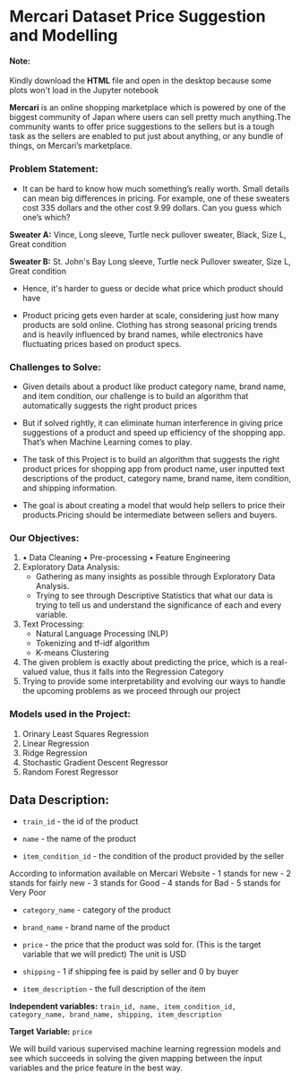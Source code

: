 # Mercari Dataset Price Suggestion and Modelling

#### Note: 
Kindly download the **HTML** file and open in the desktop because some plots won't load in the Jupyter notebook

**Mercari** is an online shopping marketplace which is powered by one of the biggest community of Japan where users can sell pretty much anything.The community wants to offer price suggestions to the sellers but is a tough task as the sellers are enabled to put just about anything, or any bundle of things, on Mercari’s marketplace.


### Problem Statement:
- It can be hard to know how much something’s really worth. Small details can mean big differences in pricing. For example, one of these sweaters cost 335 dollars and the other cost 9.99 dollars. Can you guess which one’s which?

**Sweater A:** Vince, Long sleeve, Turtle neck pullover sweater, Black, Size L, Great condition

**Sweater B:** St. John's Bay Long sleeve, Turtle neck Pullover sweater, Size L, Great condition

- Hence, it's harder to guess or decide what price which product should have

- Product pricing gets even harder at scale, considering just how many products are sold online. Clothing has strong seasonal pricing trends and is heavily influenced by brand names, while electronics have fluctuating prices based on product specs.



### Challenges to Solve:

- Given details about a product like product category name, brand name, and item condition, our challenge is to build an algorithm that automatically suggests the right product prices

- But if solved rightly, it can eliminate human interference in giving price suggestions of a product and speed up efficiency of the shopping app. That’s when Machine Learning comes to play.

- The task of this Project is to build an algorithm that suggests the right product prices for shopping app from product name, user inputted text descriptions of the product, category name, brand name, item condition, and shipping information.

- The goal is about creating a model that would help sellers to price their products.Pricing should be intermediate between sellers and buyers.


### Our Objectives:

1. • Data Cleaning
    • Pre-processing
	• Feature Engineering 
2. Exploratory Data Analysis:
    - Gathering as many insights as possible through Exploratory Data Analysis. 
    - Trying to see through Descriptive Statistics that what our data is trying to tell us and understand the significance of each and every variable. 
3. Text Processing:
    - Natural Language Processing (NLP)
    - Tokenizing and tf-idf algorithm
    - K-means Clustering
5. The given problem is exactly about predicting the price, which is a real-valued value, thus it falls into the Regression Category
5. Trying to provide some interpretability and evolving our ways to handle the upcoming problems as we proceed through our project


### Models used in the Project:
1. Orinary Least Squares Regression
2. Linear Regression 
3. Ridge Regression  
4. Stochastic Gradient Descent Regressor     
5. Random Forest Regressor


## Data Description:

- `train_id` - the id of the product 

- `name` - the name of the product

- `item_condition_id` - the condition of the product provided by the seller
    
 According to information available on Mercari Website
    - 1 stands for new
    - 2 stands for fairly new
    - 3 stands for Good
    - 4 stands for Bad
    - 5 stands for Very Poor
    

- `category_name` - category of the product

- `brand_name` - brand name of the product

- `price` - the price that the product was sold for. (This is the target variable that we will predict) The unit is USD

- `shipping` - 1 if shipping fee is paid by seller and 0 by buyer

- `item_description` - the full description of the item


**Independent variables:** `train_id, name, item_condition_id, category_name, brand_name, shipping, item_description`

**Target Variable:** `price`

We will build various supervised machine learning regression models and see which succeeds in solving the given mapping between the input variables and the price feature in the best way.
